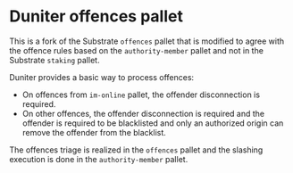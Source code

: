 # Duniter offences pallet

This is a fork of the Substrate `offences` pallet that is modified to agree with the offence rules based on the `authority-member` pallet and not in the Substrate `staking` pallet.

Duniter provides a basic way to process offences:
* On offences from `im-online` pallet, the offender disconnection is required.
* On other offences, the offender disconnection is required and the offender is required to be blacklisted and only an authorized origin can remove the offender from the blacklist.

The offences triage is realized in the `offences` pallet and the slashing execution is done in the `authority-member` pallet.